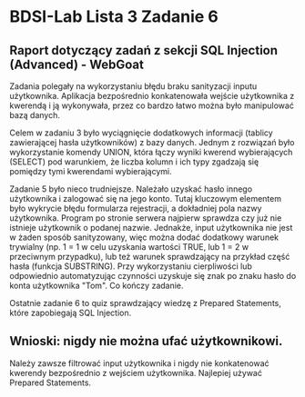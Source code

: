 
# BDSI-Lab Lista 3 Zadanie 6
## Raport dotyczący zadań z sekcji SQL Injection (Advanced) - WebGoat

Zadania polegały na wykorzystaniu błędu braku sanityzacji inputu użytkownika. Aplikacja bezpośrednio konkatenowała wejście
użytkownika z kwerendą i ją wykonywała, przez co bardzo łatwo można było manipulować bazą danych.

Celem w zadaniu 3 było wyciągnięcie dodatkowych informacji (tablicy zawierającej hasła użytkowników) z bazy danych.
Jednym z rozwiązań było wykorzystanie komendy UNION, która łączy wyniki kwerend wybierających (SELECT) pod warunkiem,
że liczba kolumn i ich typy zgadzają się pomiędzy tymi kwerendami wybierającymi.

Zadanie 5 było nieco trudniejsze. Należało uzyskać hasło innego użytkownika i zalogować się na jego konto. Tutaj
kluczowym elementem było wykrycie błędu formularza rejestracji, a dokładniej pola nazwy użytkownika. Program po stronie
serwera najpierw sprawdza czy już nie istnieje użytkownik o podanej nazwie. Jednakże, input użytkownika nie jest w żaden
sposób sanityzowany, więc można dodać dodatkowy warunek trywialny (np. 1 = 1 w celu uzyskania wartości TRUE, lub 1 = 2
w przeciwnym przypadku), lub też warunek sprawdzający na przykład część hasła (funkcja SUBSTRING). Przy wykorzystaniu
cierpliwości lub odpowiednio automatyzując czynności uzyskuje się znak po znaku hasło do konta użytkownika "Tom".
Co kończy zadanie.

Ostatnie zadanie 6 to quiz sprawdzający wiedzę z Prepared Statements, które zapobiegają SQL Injection.

## Wnioski: **nigdy nie można ufać użytkownikowi.**
Należy zawsze filtrować input użytkownika i nigdy nie konkatenować kwerendy bezpośrednio z wejściem użytkownika.
Najlepiej używać Prepared Statements.
